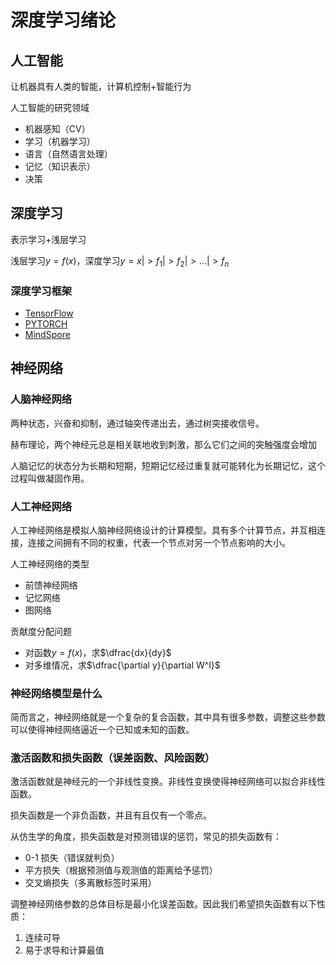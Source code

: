 # 深度学习绪论

## 人工智能

让机器具有人类的智能，计算机控制+智能行为

人工智能的研究领域

- 机器感知（CV）
- 学习（机器学习）
- 语言（自然语言处理）
- 记忆（知识表示）
- 决策

## 深度学习

表示学习+浅层学习

浅层学习$y=f(x)$，深度学习$y=x|>f_1|>f_2|>...|>f_n$

### 深度学习框架

- [TensorFlow](https://www.tensorflow.org)
- [PYTORCH](https://pytorch.org)
- [MindSpore](https://www.mindspore.cn)

## 神经网络

### 人脑神经网络

两种状态，兴奋和抑制，通过轴突传递出去，通过树突接收信号。

赫布理论，两个神经元总是相关联地收到刺激，那么它们之间的突触强度会增加

人脑记忆的状态分为长期和短期，短期记忆经过重复就可能转化为长期记忆，这个过程叫做凝固作用。

### 人工神经网络

人工神经网络是模拟人脑神经网络设计的计算模型。具有多个计算节点，并互相连接，连接之间拥有不同的权重，代表一个节点对另一个节点影响的大小。

人工神经网络的类型

- 前馈神经网络
- 记忆网络
- 图网络

贡献度分配问题

- 对函数$y=f(x)$，求$\dfrac{dx}{dy}$
- 对多维情况，求$\dfrac{\partial y}{\partial W^l}$

### 神经网络模型是什么

简而言之，神经网络就是一个复杂的复合函数，其中具有很多参数，调整这些参数可以使得神经网络逼近一个已知或未知的函数。

### 激活函数和损失函数（误差函数、风险函数）

激活函数就是神经元的一个非线性变换。非线性变换使得神经网络可以拟合非线性函数。

损失函数是一个非负函数，并且有且仅有一个零点。

从仿生学的角度，损失函数是对预测错误的惩罚，常见的损失函数有：

- 0-1 损失（错误就判负）
- 平方损失（根据预测值与观测值的距离给予惩罚）
- 交叉熵损失（多离散标签时采用）

调整神经网络参数的总体目标是最小化误差函数。因此我们希望损失函数有以下性质：

1. 连续可导
2. 易于求导和计算最值
